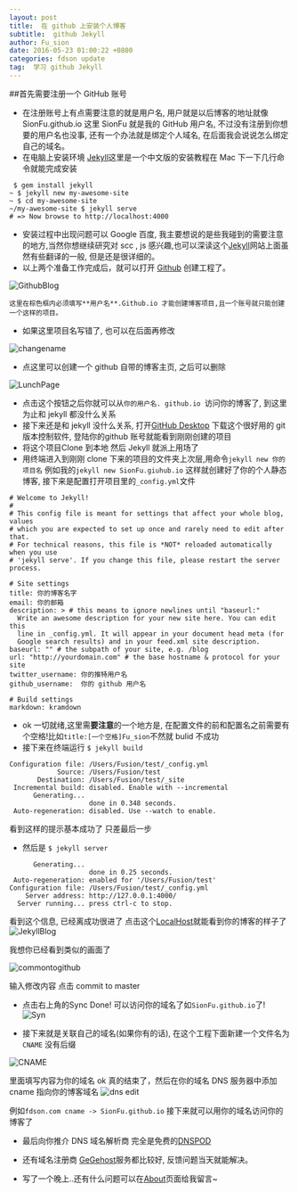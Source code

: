 ```yaml
---
layout: post
title:  在 github 上安装个人博客
subtitle:  github Jekyll
author: Fu_sion
date: 2016-05-23 01:00:22 +0800
categories: fdson update
tag:  学习 github Jekyll
---
```

##首先需要注册一个 GitHub 账号
- 在注册账号上有点需要注意的就是用户名, 用户就是以后博客的地址就像SionFu.github.io 这里 SionFu 就是我的 GitHub 用户名, 不过没有注册到你想要的用户名也没事, 还有一个办法就是绑定个人域名, 在后面我会说说怎么绑定自己的域名。
- 在电脑上安装环境 [Jekyll](http://jekyll.bootcss.com)这里是一个中文版的安装教程在 Mac 下一下几行命令就能完成安装

```
 $ gem install jekyll
~ $ jekyll new my-awesome-site
~ $ cd my-awesome-site
~/my-awesome-site $ jekyll serve
# => Now browse to http://localhost:4000
```

- 安装过程中出现问题可以 Google 百度, 我主要想说的是些我碰到的需要注意的地方,当然你想继续研究对 scc , js 感兴趣,也可以深读这个[Jekyll](http://jekyll.bootcss.com)网站上面虽然有些翻译的一般, 但是还是很详细的。
- 以上两个准备工作完成后，就可以打开 [Github](http://github.com) 创建工程了。


 ![GithubBlog](https://raw.githubusercontent.com/SionFu/SionFu.github.io/master/_site/Images/GithubBlog.png)




	这里在棕色框内必须填写**用户名**.Github.io 才能创建博客项目,且一个账号就只能创建一个这样的项目。
- 如果这里项目名写错了, 也可以在后面再修改

![changename](https://raw.githubusercontent.com/SionFu/SionFu.github.io/master/_site/Images/changename.png)


- 点这里可以创建一个 github 自带的博客主页, 之后可以删除

 
![LunchPage](https://raw.githubusercontent.com/SionFu/SionFu.github.io/master/_site/Images/LunchPage.png)

- 点击这个按钮之后你就可以从`你的用户名. github.io `访问你的博客了, 到这里为止和 jekyll 都没什么关系
- 接下来还是和 jekyll 没什么关系, 打开[GitHub Desktop](https://desktop.github.com) 下载这个很好用的 git 版本控制软件, 登陆你的github 账号就能看到刚刚创建的项目
- 将这个项目Clone 到本地 然后 Jekyll 就派上用场了
- 用终端进入到刚刚 clone 下来的项目的文件夹上次层,用命令`jekyll new 你的项目名` 例如我的`jekyll new SionFu.giuhub.io` 这样就创建好了你的个人静态博客, 接下来是配置打开项目里的`_config.yml`文件

```
# Welcome to Jekyll!
#
# This config file is meant for settings that affect your whole blog, values
# which you are expected to set up once and rarely need to edit after that.
# For technical reasons, this file is *NOT* reloaded automatically when you use
# 'jekyll serve'. If you change this file, please restart the server process.

# Site settings
title: 你的博客名字
email: 你的邮箱
description: > # this means to ignore newlines until "baseurl:"
  Write an awesome description for your new site here. You can edit this
  line in _config.yml. It will appear in your document head meta (for
  Google search results) and in your feed.xml site description.
baseurl: "" # the subpath of your site, e.g. /blog
url: "http://yourdomain.com" # the base hostname & protocol for your site
twitter_username: 你的推特用户名
github_username:  你的 github 用户名

# Build settings
markdown: kramdown

```

- ok 一切就绪,这里需**要注意**的一个地方是, 在配置文件的前和配置名之前需要有个空格!比如`title:[一个空格]Fu_sion`不然就 bulid 不成功
- 接下来在终端运行 `$ jekyll build`

```
Configuration file: /Users/Fusion/test/_config.yml
            Source: /Users/Fusion/test
       Destination: /Users/Fusion/test/_site
 Incremental build: disabled. Enable with --incremental
      Generating... 
                    done in 0.348 seconds.
 Auto-regeneration: disabled. Use --watch to enable.
```
看到这样的提示基本成功了 只差最后一步

- 然后是 `$ jekyll server`


```
      Generating... 
                    done in 0.25 seconds.
 Auto-regeneration: enabled for '/Users/Fusion/test'
Configuration file: /Users/Fusion/test/_config.yml
    Server address: http://127.0.0.1:4000/
  Server running... press ctrl-c to stop.
```
看到这个信息, 已经离成功很进了
点击这个[LocalHost](http://127.0.0.1:4000/)就能看到你的博客的样子了
![JekyllBlog](https://raw.githubusercontent.com/SionFu/SionFu.github.io/master/_site/Images/JekyllBlog.png)

我想你已经看到类似的画面了


![commontogithub](https://raw.githubusercontent.com/SionFu/SionFu.github.io/master/_site/Images/commontogithub.png)

输入修改内容 点击 commit to master 

- 点击右上角的Sync Done! 可以访问你的域名了如`SionFu.github.io`了!
![Syn](https://raw.githubusercontent.com/SionFu/SionFu.github.io/master/_site/Images/Sync.png)


- 接下来就是关联自己的域名(如果你有的话), 在这个工程下面新建一个文件名为`CNAME` 没有后缀

![CNAME](https://raw.githubusercontent.com/SionFu/SionFu.github.io/master/_site/Images/CNAME.png)

里面填写内容为你的域名 ok 真的结束了，然后在你的域名 DNS 服务器中添加 cname 指向你的博客域名 ![dns edit](https://raw.githubusercontent.com/SionFu/SionFu.github.io/master/_site/Images/dns%20edit.png)

例如`fdson.com cname -> SionFu.github.io` 接下来就可以用你的域名访问你的博客了

- 最后向你推介 DNS 域名解析商 完全是免费的[DNSPOD](https://www.dnspod.cn)
- 还有域名注册商 [GeGehost](http://gegehost.com)服务都比较好, 反馈问题当天就能解决。

- 写了一个晚上..还有什么问题可以在[About](http://fdson.com/about)页面给我留言~

